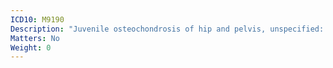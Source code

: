```yaml
---
ICD10: M9190
Description: "Juvenile osteochondrosis of hip and pelvis, unspecified: Multiple sites"
Matters: No
Weight: 0
---
```

